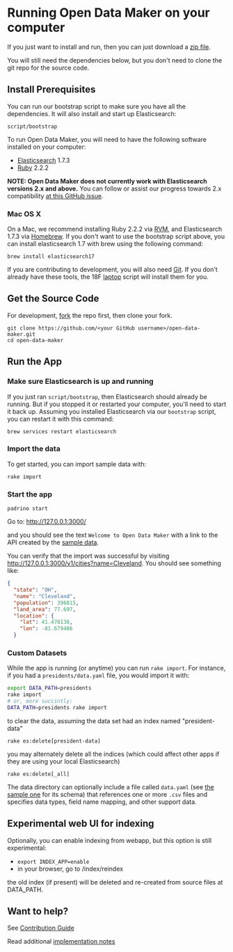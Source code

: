 # Running Open Data Maker on your computer

If you just want to install and run, then you can just download a
[zip file](https://github.com/18F/open-data-maker/archive/master.zip).

You will still need the dependencies below, but you don't need to
clone the git repo for the source code.

## Install Prerequisites

You can run our bootstrap script to make sure you have all the dependencies.
It will also install and start up Elasticsearch:

```
script/bootstrap
```

To run Open Data Maker, you will need to have the following software installed on your computer:
* [Elasticsearch] 1.7.3
* [Ruby] 2.2.2

**NOTE: Open Data Maker does not currently work with Elasticsearch versions 2.x and above.**
You can follow or assist our progress towards 2.x compatibility [at this GitHub issue](https://github.com/18F/open-data-maker/issues/248).

### Mac OS X

On a Mac, we recommend installing Ruby 2.2.2 via [RVM], and Elasticsearch 1.7.3 via
[Homebrew].  If you don't want to use the bootstrap script above, you can install
elasticsearch 1.7 with brew using the following command:

```
brew install elasticsearch17
```

If you are contributing to development, you will also need [Git].
If you don't already have these tools, the 18F [laptop] script will install
them for you.

## Get the Source Code

For development, [fork](http://help.github.com/fork-a-repo/) the repo
first, then clone your fork.

```
git clone https://github.com/<your GitHub username>/open-data-maker.git
cd open-data-maker
```

## Run the App

### Make sure Elasticsearch is up and running
If you just ran `script/bootstrap`, then Elasticsearch should already be
running. But if you stopped it or restarted your computer, you'll need to
start it back up. Assuming you installed Elasticsearch via our `bootstrap`
script, you can restart it with this command:

```brew services restart elasticsearch```


### Import the data

To get started, you can import sample data with:

`rake import`

### Start the app

```
padrino start
```
Go to: http://127.0.0.1:3000/

and you should see the text `Welcome to Open Data Maker` with a link to
the API created by the [sample data](sample-data).  

You can verify that the import was successful by visiting
http://127.0.0.1:3000/v1/cities?name=Cleveland. You should see something like:

```json
{
  "state": "OH",
  "name": "Cleveland",
  "population": 396815,
  "land_area": 77.697,
  "location": {
    "lat": 41.478138,
    "lon": -81.679486
  }
```

### Custom Datasets

While the app is running (or anytime) you can run `rake import`. For instance, if you had a `presidents/data.yaml` file, you would import
it with:

```sh
export DATA_PATH=presidents
rake import
# or, more succintly:
DATA_PATH=presidents rake import
```

to clear the data, assuming the data set  had an index named "president-data"

```
rake es:delete[president-data]
```

you may alternately delete all the indices (which could affect other apps if
they are using your local Elasticsearch)

```
rake es:delete[_all]
```

The data directory can optionally include a file called `data.yaml` (see [the sample one](sample-data/data.yaml) for its schema) that references one or more `.csv` files and specifies data types,
field name mapping, and other support data.

## Experimental web UI for indexing

Optionally, you can enable indexing from webapp, but this option is still experimental:
* `export INDEX_APP=enable`
* in your browser, go to /index/reindex

the old index (if present) will be deleted and re-created from source files at DATA_PATH.

## Want to help?

See [Contribution Guide](CONTRIBUTING.md)

Read additional [implementation notes](NOTES.md)

[Elasticsearch]: https://www.elastic.co/products/elasticsearch
[Homebrew]: http://brew.sh/
[RVM]: https://github.com/wayneeseguin/rvm
[rbenv]: https://github.com/sstephenson/rbenv
[Ruby]: https://www.ruby-lang.org/en/
[Git]: https://git-scm.com/
[laptop]: https://github.com/18F/laptop
